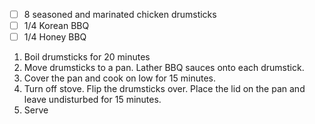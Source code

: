 - [ ] 8 seasoned and marinated chicken drumsticks
- [ ] 1/4 Korean BBQ
- [ ] 1/4 Honey BBQ

1. Boil drumsticks for 20 minutes
2. Move drumsticks to a pan. Lather BBQ sauces onto each drumstick.
3. Cover the pan and cook on low for 15 minutes.
4. Turn off stove. Flip the drumsticks over. Place the lid on the pan and leave undisturbed for 15 minutes.
5. Serve